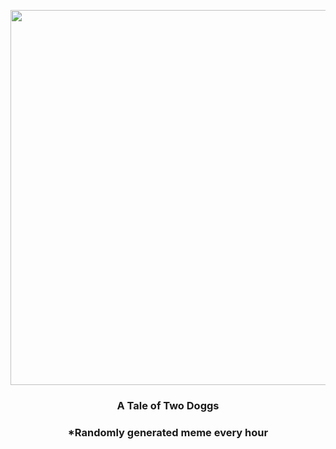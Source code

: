 <p align="center">
        <img src="https://i.redd.it/j8znqer2gze91.gif" width="600" height="600">
        </p>
        <h3 align="center">A Tale of Two Doggs</h3>
        <h3 align="center">*Randomly generated meme every hour</h3>
    